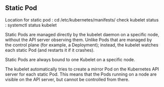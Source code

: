 Static Pod 
-
Location for static pod : cd /etc/kubernetes/manifests/
check kubelet status : systemctl status kubelet

Static Pods are managed directly by the kubelet daemon on a specific node, without the API server observing them. Unlike Pods that are managed 
by the control plane (for example, a Deployment); instead, the kubelet watches each static Pod (and restarts it if it crashes).

Static Pods are always bound to one Kubelet on a specific node.

The kubelet automatically tries to create a mirror Pod on the Kubernetes API server for each static Pod. This means that the Pods running on a node are visible on the API server,
 but cannot be controlled from there.
